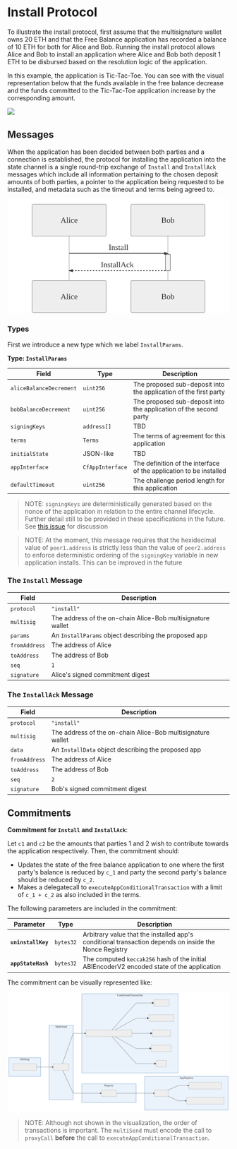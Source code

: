 # Install Protocol

To illustrate the install protocol, first assume that the multisignature wallet owns 20 ETH and that the Free Balance application has recorded a balance of 10 ETH for both for Alice and Bob. Running the install protocol allows Alice and Bob to install an application where Alice and Bob both deposit 1 ETH to be disbursed based on the resolution logic of the application.

In this example, the application is Tic-Tac-Toe. You can see with the visual representation below that the funds available in the free balance decrease and the funds committed to the Tic-Tac-Toe application increase by the corresponding amount.

![](./build/install-protocol-state.svg)


## Messages

When the application has been decided between both parties and a connection is established, the protocol for installing the application into the state channel is a single round-trip exchange of `Install` and `InstallAck` messages which include all information pertaining to the chosen deposit amounts of both parties, a pointer to the application being requested to be installed, and metadata such as the timeout and terms being agreed to.

![](./build/install-protocol-exchange.svg)

### Types

First we introduce a new type which we label `InstallParams`.

**Type: `InstallParams`**

|          Field          |       Type       |                            Description                             |
| ----------------------- | ---------------- | ------------------------------------------------------------------ |
| `aliceBalanceDecrement` | `uint256`        | The proposed sub-deposit into the application of the first party   |
| `bobBalanceDecrement`   | `uint256`        | The proposed sub-deposit into the application of the second party  |
| `signingKeys`           | `address[]`      | TBD                                                                |
| `terms`                 | `Terms`          | The terms of agreement for this application                        |
| `initialState`          | JSON-like        | TBD                                                                |
| `appInterface`          | `CfAppInterface` | The definition of the interface of the application to be installed |
| `defaultTimeout`        | `uint256`        | The challenge period length for this application                   |

> NOTE: `signingKeys` are deterministically generated based on the nonce of the application in relation to the entire channel lifecycle. Further detail still to be provided in these specifications in the future. See [this issue](https://github.com/counterfactual/specs/issues/15) for discussion

> NOTE: At the moment, this message requires that the hexidecimal value of `peer1.address` is strictly less than the value of `peer2.address` to enforce deterministic ordering of the `signingKey` variable in new application installs. This can be improved in the future

### The **`Install`** Message

|     Field     |                         Description                         |
| ------------- | ----------------------------------------------------------- |
| `protocol`    | `"install"`                                                 |
| `multisig`    | The address of the on-chain Alice-Bob multisignature wallet |
| `params`      | An `InstallParams` object describing the proposed app       |
| `fromAddress` | The address of Alice                                        |
| `toAddress`   | The address of Bob                                          |
| `seq`         | `1`                                                         |
| `signature`   | Alice's signed commitment digest                            |

### The **`InstallAck`** Message

|     Field     |                         Description                         |
| ------------- | ----------------------------------------------------------- |
| `protocol`    | `"install"`                                                 |
| `multisig`    | The address of the on-chain Alice-Bob multisignature wallet |
| `data`        | An `InstallData` object describing the proposed app         |
| `fromAddress` | The address of Alice                                        |
| `toAddress`   | The address of Bob                                          |
| `seq`         | `2`                                                         |
| `signature`   | Bob's signed commitment digest                              |

## Commitments

**Commitment for `Install` and `InstallAck`**:

Let `c1` and `c2` be the amounts that parties 1 and 2 wish to contribute towards the application respectively. Then, the commitment should:

- Updates the state of the free balance application to one where the first party's balance is reduced by `c_1` and party the second party's balance should be reduced by `c_2`.
- Makes a delegatecall to `executeAppConditionalTransaction` with a limit of `c_1 + c_2` as also included in the terms.

The following parameters are included in the commitment:

|     Parameter      |   Type    |                                              Description                                              |
| ------------------ | --------- | ----------------------------------------------------------------------------------------------------- |
| **`uninstallKey`** | `bytes32` | Arbitrary value that the installed app's conditional transaction depends on inside the Nonce Registry |
| **`appStateHash`** | `bytes32` | The computed `keccak256` hash of the initial ABIEncoderV2 encoded state of the application            |

The commitment can be visually represented like:

![](./build/install-protocol-commitment.svg)


> NOTE: Although not shown in the visualization, the order of transactions is important. The `multiSend` must encode the call to `proxyCall` **before** the call to `executeAppConditionalTransaction`.
